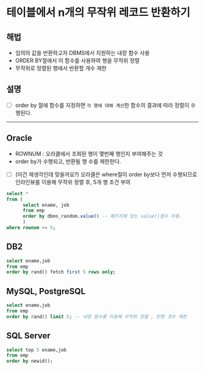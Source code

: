 # 테이블에서 n개의 무작위 레코드 반환하기

## 해법 
- 임의의 값을 반환하고자 DBMS에서 지원하는 내장 함수 사용
- ORDER BY절에서 이 함수를 사용하여 행을 무작위 정렬
- 무작위로 정렬된 행에서 반환할 개수 제한

## 설명
- [ ] order by 절에 함수를 지정하면 `각 행에 대해 계산`한 함수의 결과에 따라 정렬이 수행된다.


---

## Oracle
- ROWNUM : 오라클에서 조회된 행이 몇번째 행인지 부여해주는 것
- order by가 수행되고, 반환될 행 수를 제한한다.
- [ ] (이건 제생각인데 맞을까요?) 오라클은 where절이 order by보다 먼저 수행되므로 인라인뷰를 이용해 무작위 정렬 후, 5개 행 조건 부여
```sql
select *
from (
      select ename, job
      from emp
      order by dbms_random.value() -- 패키지에 있는 value()함수 이용.
      )
where rownum <= 5;
```


## DB2
```sql
select ename,job
from emp
order by rand() fetch first 5 rows only;
```

## MySQL, PostgreSQL
```sql
select ename,job
from emp
order by rand() limit 5; -- 내장 함수를 이용해 무작위 정렬 , 반환 갯수 제한
```



## SQL Server
```sql
select top 5 ename,job
from emp
order by newid();
```
